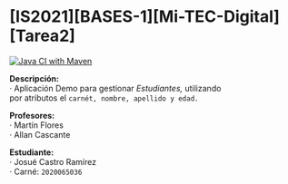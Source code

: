 [IS2021][BASES-1][Mi-TEC-Digital][Tarea2]
==========================================

[![Java CI with Maven](https://github.com/sjcr23/mi-tec-digital/actions/workflows/maven.yml/badge.svg)](https://github.com/sjcr23/mi-tec-digital/actions/workflows/maven.yml)

**Descripción:**  
  · Aplicación Demo para gestionar *Estudiantes,* utilizando   
     por atributos el ```carnét, nombre, apellido y edad.``` 

**Profesores:**  
  · Martín Flores  
  · Allan Cascante

**Estudiante:**  
  · Josué Castro Ramírez  
  · Carné: ```2020065036```

